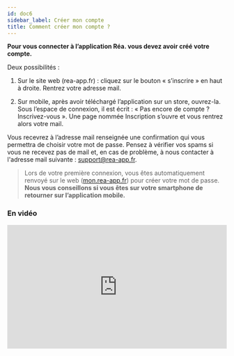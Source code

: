 ```yaml
---
id: doc6
sidebar_label: Créer mon compte
title: Comment créer mon compte ?
---
```



**Pour vous connecter à l’application Réa. vous devez avoir créé votre compte.**

Deux possibilités&nbsp;:

1. Sur le site web (rea-app.fr)&nbsp;: cliquez sur le bouton «&nbsp;s’inscrire&nbsp;» en haut à droite. Rentrez votre adresse mail.

2. Sur mobile, après avoir téléchargé l’application sur un store, ouvrez-la. Sous l’espace de connexion, il est écrit&nbsp;: «&nbsp;Pas encore de compte ? Inscrivez-vous&nbsp;». Une page nommée Inscription s’ouvre et vous rentrez alors votre mail.

Vous recevrez à l’adresse mail renseignée une confirmation qui vous permettra de choisir votre mot de passe. Pensez à vérifier vos spams si vous ne recevez pas de mail et, en cas de problème, à nous contacter à l'adresse mail suivante&nbsp;: support@rea-app.fr.

> Lors de votre première connexion, vous êtes automatiquement renvoyé sur le web ([mon.rea-app.fr](https://mon.rea-app.fr)) pour créer votre mot de passe. **Nous vous conseillons si vous êtes sur votre smartphone de retourner sur l’application mobile.**

### En vidéo

<div style="padding:56.25% 0 0 0;position:relative;"><iframe src="https://player.vimeo.com/video/298558466?portrait=0" style="position:absolute;top:0;left:0;width:100%;height:100%;" frameborder="0" webkitallowfullscreen mozallowfullscreen allowfullscreen></iframe></div>
